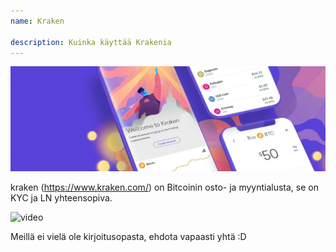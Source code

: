 ```yaml
---
name: Kraken

description: Kuinka käyttää Krakenia
---
```


![cover](assets/cover.webp)

kraken (https://www.kraken.com/) on Bitcoinin osto- ja myyntialusta, se on KYC ja LN yhteensopiva.

![video](https://www.youtube.com/watch?v=ZCGXl5A2Hbc)

Meillä ei vielä ole kirjoitusopasta, ehdota vapaasti yhtä :D